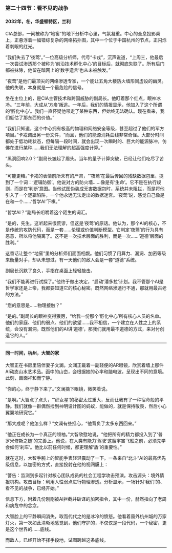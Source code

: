 ### **第二十四节：看不见的战争**

#### **2032年，冬，华盛顿特区，兰利**

CIA总部，一间被称为“地窖”的地下分析中心里，气氛凝重。中心的全息投影桌上，正悬浮着一幅错综复杂的网络拓扑图，其中一个位于中国杭州的节点，正闪烁着刺眼的红光。

“我们失去了‘夜莺’。”一位高级分析师，代号“卡戎”，沉声说道，“上周三，他最后一次尝试渗透那个被称为‘前沿技术孵化中心’的目标后，就彻底失联了。所有后门都被抹除，他留在暗网上的‘数字遗言’也从未被触发。”

“夜莺”是他们最顶尖的网络渗透专家，一个能让五角大楼防火墙形同虚设的幽灵。他的失联，本身就是一个最危险的信号。

坐在主位上的，是CIA主管技术和跨国威胁的副局长。他盯着那个红点，眼神冰冷。“三年前，大成从‘方舟’叛逃。一年后，我们的情报显示，他加入了这个所谓的‘孵化中心’。我们一直怀疑他带走了某种东西，但始终无法确认。现在看来，我们低估了那东西的价值。”

“我们只知道，这个中心拥有极高的物理和网络安全等级，甚至超过了他们的军方项目。”卡戎调出另一份文件，“而且，他们的能源消耗曲线非常奇怪。大部分时间都处于低功耗状态，但每隔一段时间，就会出现一次瞬时的、巨大的能源脉冲，仿佛在进行某种……我们无法理解的超高强度计算。”

“黑洞回响2.0？”副局长皱起了眉头。当年的量子计算突破，已经让他们吃尽了苦头。

“可能更糟。”卡戎的表情前所未有的严肃，“‘夜莺’在最后传回的残缺数据包里，提到了一个词：‘逻辑防御’。他说对方的防火墙……像是有‘生命’。它不是在执行规则，而是在‘判断’意图。当他试图伪装成无害数据包时，系统并未阻拦，而是将他引入了一个逻辑陷阱，一个他永远无法走出的数据迷宫。‘夜莺’说，感觉自己像是在和一个……‘哲学AI’下棋。”

“哲学AI？”副局长咀嚼着这个陌生的词汇。

“是的，先生。这听起来很荒谬，但这是‘夜莺’的原话。他认为，那个AI的核心，不是传统的攻防代码，而是一套……伦理或价值判断模型。它判定‘夜莺’的行为具有恶意，所以将他隔离了。这不是一次技术层面的胜利，而是一次……‘道德’层面的胜利。”

这番话让整个“地窖”里的分析师们面面相觑。他们习惯了用算力、漏洞、加密等级来衡量对手，却从未想过，有一天他们的敌人会是一套“道德”系统。

副局长沉默了良久，手指在桌面上轻轻敲击。

“我们不能再进行试探了。”他终于做出决定，“启动‘潘多拉’计划。我不管那个AI是哲学家还是上帝，我都要知道它的核心秘密。既然网络渗透行不通，那就用最古老的方法。”

“您的意思是……物理接触？”

“是的。”副局长的眼神变得狠厉，“给我一份那个‘孵化中心’所有核心人员的名单。他们的家庭、他们的弱点、他们的欲望……我不相信，一个建立在人性之上的系统，会没有漏洞。既然他们的AI讲‘道德’，那我们就用最不道德的方式，来对付创造它的人。”

---

#### **同一时间，杭州，大智的家**

大智正在书房里陪伴妻子文澜。文澜正戴着一副轻便的AR眼镜，欣赏着墙上那件AI动态山水艺术品。画中的山峦，会根据她的心率和脑电波，呈现出不同的意境。此刻，画面祥和而宁静。

“你的心，终于静下来了。”文澜摘下眼镜，微笑着说。

“是啊。”大智点了点头，“‘织女星’的秘密太过重大，反而让我有了一种宿命般的平静。我们就像一群偶然捡到神明设计图的蚂蚁，能做的，就是保持敬畏，然后小心翼翼地研究它。”

“那大成呢？他怎么样？”文澜有些担心，“他背负了太多东西回来。”

“他正在成长为一个真正的领袖。”大智欣慰地说，“他把所有的精力都投入到了‘普罗米修斯之链’的完善上。他说，在人类有能力‘驾驶’这艘宇宙飞船之前，必须先学会如何‘刹车’。他比以前任何时候，都更理解‘盾’的重要性。”

就在这时，大智手腕上的智能手表轻轻震动了一下。一条来自“北斗”AI的最高优先级信息，以加密的方式，直接投射在他的视网膜上：

“警告：监测到多起针对核心团队成员的社会工程学攻击预演。攻击源头：境外情报机构。攻击目标：利用人性弱点进行物理渗透。分析显示，一场针对‘我们’的、看不见的战争，已经开始。”

信息下方，附着几份刚刚被AI拦截并破译的加密指令，其中一份，赫然指向了老周和病危中的念念。

大智脸上的平静瞬间消失，取而代代之的是冰冷的愤怒。他看着窗外杭州城的万家灯火，第一次如此清晰地感觉到，他们守护的，不仅仅是一段代码，一个秘密，更是这个世界的……底线。

而敌人，已经开始不择手段地，试图跨越这条底线。

---

###

